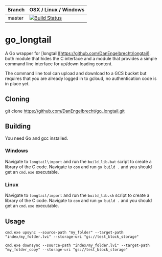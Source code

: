 |Branch      | OSX / Linux / Windows |
|------------|-----------------------|
|master      | [![Build Status](https://travis-ci.org/DanEngelbrecht/go_longtail.svg?branch=master)](https://travis-ci.org/DanEngelbrecht/go_longtail?branch=master) |

# go_longtail

A Go wrapper for [longtail][https://github.com/DanEngelbrecht/longtail], both module that hides the C interface and a module that provides a simple command line interface for up/down loading content.

The command line tool can upload and download to a GCS bucket but requires that you are already logged in to gcloud, no authentication code is in place yet.

## Cloning
git clone https://github.com/DanEngelbrecht/go_longtail.git

## Building
You need Go and gcc installed.

### Windows
Navigate to `longtail\import` and run the `build_lib.bat` script to create a library of the C code.
Navigate to `com` and run `go build .` and you should get an `cmd.exe` executable.

### Linux
Navigate to `longtail/import` and run the `build_lib.sh` script to create a library of the C code.
Navigate to `com` and run `go build .` and you should get an `cmd.exe` executable.

## Usage
`cmd.exe upsync --source-path "my_folder" --target-path "index/my_folder.lvi" --storage-uri "gs://test_block_storage"`

`cmd.exe downsync --source-path "index/my_folder.lvi" --target-path "my_folder_copy" --storage-uri "gs://test_block_storage"`
